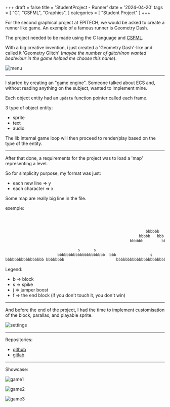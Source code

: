 +++
draft = false
title = 'StudentProject - Runner'
date = '2024-04-20'
tags = [
    "C",
    "CSFML",
    "Graphics",
]
categories = [
    "Student Project"
]
+++

For the second graphical project at EPITECH, we would be asked to create a
runner like game. An exemple of a famous runner is Geometry Dash.

The project needed to be made using the C language and
[CSFML](https://github.com/SFML/csfml).

With a big creative invention, i just created a 'Geometry Dash'-like and called
it 'Geometry Glitch' (*maybe the number of glitch/non wanted beahviour in the
game helped me choose this name*).

![menu](/images/menu_geometry_glitch.png)

---

I started by creating an "game engine". Someone talked about ECS and, without
reading anything on the subject, wanted to implement mine.

Each object entity had an `update` function pointer called each frame.

3 type of object entity:
- sprite
- text
- audio

The lib internal game loop will then proceed to render/play based on the type
of the entity.

---

After that done, a requirements for the project was to load a 'map'
representing a level.

So for simplicity purpose, my format was just:
- each new line => y
- each character => x

Some map are really big line in the file.

exemple:

```txt

                                                                                                                                                                                                                                                                                                                                                                          bbbbbbbbbbbbbbbbbbbbbbbbb
                                                                                                                                                                                                                                                                                                                                                                       bbb
                                                              bbbbbb                                                                                                                                                                                                                                                                                                bbb
                                                           bbbbb   bbb                                                                  s                                                                                                                                                                                                s                       bbb                                  s     s
                                                       bbbbbb        bbbbbb                                            bbbbbbbbbbbbbbbbbb                                                    s           j                                s   s                                                                                                               bbb                                      s     s
                                                                                                               bbbbbbbbbbbbbsbbb                                                           j      j     j                     s               bb                                                           bbb                                             bbb                                          s     sssssssss
                                s      s                                                     bsb        bbbbbbbbbbbbbsbbbb                                                                bbbbbbb   bbb                       s   bbbs sbbbb                sss                                         bbb                                             bbb                                              s
                       bbbbbbbbbbbbbbbbbbbbb  bbb               s                 bbbbbbbbbbbbbbbbbbbbbbbbbbbbbbbbbbbbbbbbbbbbbbbbbbbbbbbbbbbbbbbbbbbbbbbbbbbbbb        j      j      j                          gbbbbbbbbbbbbbbbbbbbbbbbbbbbbbbbbbbbbbbbbbbbbbbbbbbbbbbbbbbb                s s  s  bbb       sss  ssb     sss       s     s   sss  bbb                                                                 j     f
bbbbbbbbbbbbbbbbb bbbbbbbb                       bbbbbbbbbbbbbbbbbbbbbbbbbbbbbbbbbbbbbbbbbbbbbbbbbbbbbbbbbbbbbbbbbbbbbbbbbbbbbbbbbbbbbbbbbbbbbbbbbbbbbbbbbbbbbbbbbbbbbbbb   s bb   s bb                     sbbbbbbbbbbbbbbbbbbbbbbbbbbbbbbbbbbbbbbbbbbbbbbbbbbbbbbbbbbbbbbbbbbbbbbbbbbbbbbbbbbbbbbbbbbbbbbbbbbbbbbbbbbbbbbbbbbbbbbbbbbbbbbbbbbbbbbbbbbbbbbbbbbbbbbbbbbbbbbbbbbbbbbbbbbbbbbbbbbbbbbbbbbbbbbbbbbbbbbbbbbbb   bbbb

```
Legend:
- b => block
- s => spike
- j => jumper boost
- f => the end block (if you don't touch it, you don't win)

---

And before the end of the project, I had the time to implement customisation of
the block, parallax, and playable sprite.

![settings](/images/settings_geometry_glitch.png)

---

Repositories:
- [github](https://github.com/Saverio976/Runner)
- [gitlab](https://gitlab.com/Saverio976/Runner)

---

Showcase:

![game1](/images/game1_geometry_glitch.png)

![game2](/images/game2_geometry_glitch.png)

![game3](/images/game3_geometry_glitch.png)
